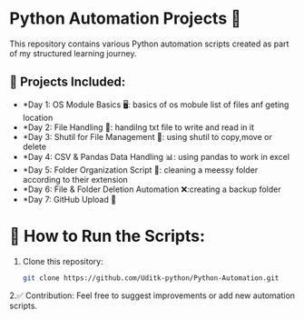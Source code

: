 # Python Automation Projects 🚀

This repository contains various Python automation scripts created as part of my structured learning journey.

## 📌 Projects Included:
- *Day 1: OS Module Basics 🖥️: basics of os mobule list of files anf geting location
- *Day 2: File Handling 📂: handilng txt file to write and read in it 
- *Day 3: Shutil for File Management 🔄: using shutil to copy,move or delete 
- *Day 4: CSV & Pandas Data Handling 📊: using pandas to work in excel
- *Day 5: Folder Organization Script 📁: cleaning a meessy folder according to their extension
- *Day 6: File & Folder Deletion Automation ❌:creating a backup folder
- *Day 7: GitHub Upload 🚀
# 🔧 How to Run the Scripts:
1. Clone this repository:
   ```bash
   git clone https://github.com/Uditk-python/Python-Automation.git
2.✅ Contribution:
    Feel free to suggest improvements or add new automation scripts.
